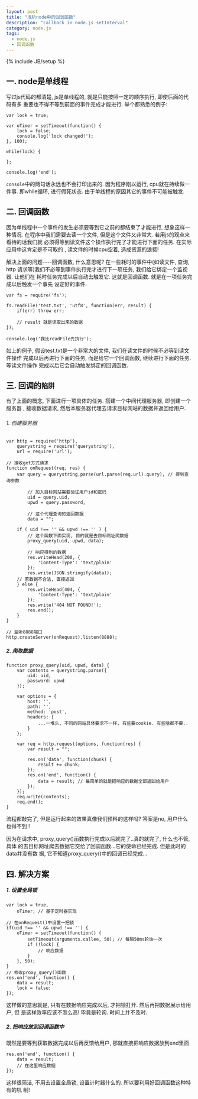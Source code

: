 ```yaml
---
layout: post
title: "浅析node中的回调函数"
description: "callback in node.js setInterval"
category: node.js
tags: 
  - node.js
  - 回调函数
---
```

{% include JB/setup %}

## 一. node是单线程

写过js代码的都清楚, js是单线程的, 就是只能按照一定的顺序执行, 即使后面的代码有多
重要也不得不等到前面的事件完成才能进行. 举个都熟悉的例子:

    var lock = true;

    var oTimer = setTimeout(function() {
        lock = false;
        console.log('lock changed!');
    }, 100);

    while(lock) {

    };

    console.log('end');

`console`中的两句话永远也不会打印出来的. 因为程序刚以运行, cpu就在持续做一件事.
即while循环, 进行假死状态. 由于单线程的原因其它的事件不可能被触发.

## 二. 回调函数

因为单线程中一个事件的发生必须要等到它之前的都结束了才能进行, 想象这样一种情况.
在程序中我们需要去读一个文件, 但是这个文件又非常大. 若用js的观点来看待的话我们就
必须得等到读文件这个操作执行完了才能进行下面的任务. 在实际应用中这肯定是不可取的
, 读文件的时候cpu空着, 造成资源的浪费! 

<!--more-->

解决上面的问题----回调函数, 什么意思呢? 在一些耗时的事件中(如读文件, 查询, http
请求等)我们不必等到事件执行完才进行下一项任务, 我们给它绑定一个监视器. 让他们在
耗时任务完成以后自动去触发它. 这就是回调函数. 就是在一项任务完成以后触发一个事先
设定好的事件.

    var fs = require('fs');

    fs.readFile('test.txt', 'utf8', function(err, result) {
        if(err) throw err;
        
        // result 就是读取出来的数据
    });

    console.log('我比readFile先执行');

如上的例子, 假设test.txt是一个非常大的文件, 我们在读文件的时候不必等到读文件操作
完成以后再进行下面的任务, 而是给它一个回调函数, 继续进行下面的任务. 等读文件操作
完成以后它会自动触发绑定的回调函数.

## 三. 回调的`陷阱`

有了上面的概念, 下面进行一项具体的任务. 搭建一个中间代理服务器, 即创建一个服务器
, 接收数据请求, 然后本服务器代理去请求目标网站的数据并返回给用户.

###### 1. 创建服务器

    var http = require('http'),
        querystring = require('querystring'),
        url = require('url');

    // 接收get方式请求
    function onRequest(req, res) {
        var query = querystring.parse(url.parse(req.url).query), // 得到查询参数

            // 加入目标网站需要验证用户id和密码
            uid = query.uid,
            upwd = query.password,

            // 这个代理查询的返回数据
            data = "";

        if ( uid !== '' && upwd !== '' ) {
            // 这个函数下面实现, 目的就是去目标网址爬数据
            proxy_query(uid, upwd, data);

            // 响应得到的数据
            res.writeHead(200, {
                'Content-Type': 'text/plain'
            });
            res.write(JSON.stringify(data));
        // 若数据不合法, 直接返回
        } else {
            res.writeHead(404, {
                'Content-Type': 'text/plain'
            });
            res.write('404 NOT FOUND!');
            res.end();
        }
    }

    // 监听8888端口
    http.createServer(onRequest).listen(8888);

##### 2. 爬取数据

    function proxy_query(uid, upwd, data) {
        var contents = querystring.parse({
            uid: uid,
            password: upwd
        });

        var options = {
            host: '',
            path: '',
            method: 'post',
            headers: {
                ...一堆头, 不同的网站具体要求不一样, 有些要cookie. 有些啥都不要..
            }
        };

        var req = http.request(options, function(res) {
            var result = "";

            res.on('data', function(chunk) {
                result += chunk;
            });
            res.on('end', function() {
                data = result; // 最简单的就是把响应的数据全部返回给用户
            });
        });
        req.write(contents);
        req.end();
    }

流程都敲完了, 但是运行起来的效果真像我们预料的这样吗? 答案是no, 用户什么也得不到
!

因为在请求中, proxy_query()函数执行完成以后就完了..真的就完了, 什么也不管, 具体
的去目标网址爬去数据它交给了回调函数...它的使命已经完成. 但是此时的data并没有数
据, 它不知道proxy_query()中的回调已经完成...

## 四. 解决方案

##### 1. 设置全局锁

    var lock = true,
        oTimer; // 基于定时器实现

    // 在onRequest()中设置一把锁
    if(uid !== '' && upwd !== '') {
        oTimer = setTimeout(function() {
            setTimeout(arguments.callee, 50); // 每隔50ms轮询一次
            if (!lock) {
                // 响应数据
            }
        }, 50);
    }
    // 修改proxy_query()函数
    res.on('end', function() {
        data = result;
        lock = false;
    });

这样做的意思就是, 只有在数据响应完成以后, 才把锁打开. 然后再把数据展示给用户, 但
是这样效率应该不怎么高! 毕竟是轮询. 时间上并不及时.

##### 2. 把响应放到回调函数中

既然是要等到获取数据完成以后再反馈给用户, 那就直接把响应数据放到end里面

    res.on('end', function() {
        data = result;
        // 在这里响应数据
    });

这样很简洁, 不用去设置全局锁, 设置计时器什么的. 所以要利用好回调函数这种特有的机
制!
